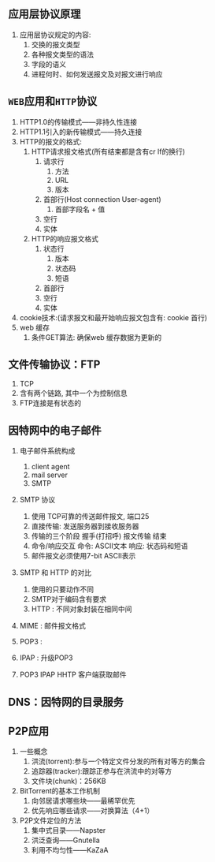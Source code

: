 ## 应用层协议原理
1. 应用层协议规定的内容:
    1. 交换的报文类型
    2. 各种报文类型的语法
    3. 字段的语义
    4. 进程何时、如何发送报文及对报文进行响应
## `WEB`应用和`HTTP`协议
1. HTTP1.0的传输模式——非持久性连接
2. HTTP1.1引入的新传输模式——持久连接
3. HTTP的报文的格式:
    1. HTTP请求报文格式(所有结束都是含有cr lf的换行)
        1. 请求行
            1. 方法
            2. URL
            3. 版本
        2. 首部行(Host connection  User-agent)
            1. 首部字段名 + 值
        3. 空行
        4. 实体
    2. HTTP的响应报文格式
        1. 状态行
            1. 版本
            2. 状态码
            3. 短语
        2. 首部行
        3. 空行
        4. 实体
4. cookie技术:(请求报文和最开始响应报文包含有: cookie 首行)
5. web 缓存
    1. 条件GET算法: 确保web 缓存数据为更新的
## 文件传输协议：FTP
1. TCP
2. 含有两个链路, 其中一个为控制信息
3. FTP连接是有状态的
## 因特网中的电子邮件
1. 电子邮件系统构成
    1. client agent
    2. mail server
    3. SMTP
2. SMTP 协议
    1. 使用 TCP可靠的传送邮件报文, 端口25
    2. 直接传输: 发送服务器到接收服务器
    3. 传输的三个阶段
        握手(打招呼)
        报文传输
        结束
    4. 命令/响应交互
        命令: ASCII文本
        响应: 状态码和短语
    5. 邮件报文必须使用7-bit ASCII表示

3. SMTP 和 HTTP 的对比
    1. 使用的只要动作不同
    2. SMTP对于编码含有要求
    3. HTTP : 不同对象封装在相同中间

4. MIME : 邮件报文格式
5. POP3 : 
6. IPAP : 升级POP3
7. POP3 IPAP HHTP 客户端获取邮件
## DNS：因特网的目录服务
## P2P应用
1. 一些概念
    1. 洪流(torrent):参与一个特定文件分发的所有对等方的集合
    2. 追踪器(tracker):跟踪正参与在洪流中的对等方
    3. 文件块(chunk)：256KB
2. BitTorrent的基本工作机制
    1. 向邻居请求哪些块——最稀罕优先
    2. 优先响应哪些请求——对换算法（4+1）
3. P2P文件定位的方法
    1. 集中式目录——Napster
    2. 洪泛查询——Gnutella
    3. 利用不均匀性——KaZaA

